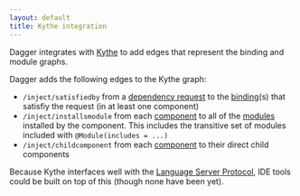 ```yaml
---
layout: default
title: Kythe integration
---
```


Dagger integrates with [Kythe] to add edges that represent the binding and
module graphs.

Dagger adds the following edges to the Kythe graph:

-   `/inject/satisfiedby` from a [dependency request] to the [binding][](s) that
    satisfiy the request (in at least one component)
-   `/inject/installsmodule` from each [component] to all of the [modules]
    installed by the component. This includes the transitive set of modules
    included with `@Module(includes = ...)`
-   `/inject/childcomponent` from each [component] to their direct child
    components


Because Kythe interfaces well with the [Language Server Protocol], IDE tools
could be built on top of this (though none have been yet).

<!-- References -->

[binding]: glossary/binding.md
[component]: glossary/component.md
[dependency request]: glossary/dependency_request.md
[Kythe]: https://kythe.io
[Language Server Protocol]:  https://microsoft.github.io/language-server-protocol/
[modules]: glossary/module.md
[`@Inject`]: http://docs.oracle.com/javaee/7/api/javax/inject/Inject.html
[`@Provides`]: https://google.github.io/dagger/api/latest/dagger/Provides.html


